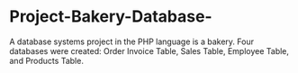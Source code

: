 # Project-Bakery-Database-
A database systems project in the PHP language is a bakery. Four databases were created: Order Invoice Table, Sales Table, Employee Table, and Products Table.
